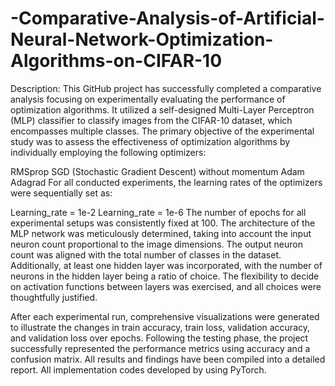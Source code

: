 # -Comparative-Analysis-of-Artificial-Neural-Network-Optimization-Algorithms-on-CIFAR-10
Description:
This GitHub project has successfully completed a comparative analysis focusing on experimentally evaluating the performance of optimization algorithms. It utilized a self-designed Multi-Layer Perceptron (MLP) classifier to classify images from the CIFAR-10 dataset, which encompasses multiple classes. The primary objective of the experimental study was to assess the effectiveness of optimization algorithms by individually employing the following optimizers:

RMSprop
SGD (Stochastic Gradient Descent) without momentum
Adam
Adagrad
For all conducted experiments, the learning rates of the optimizers were sequentially set as:

Learning_rate = 1e-2
Learning_rate = 1e-6
The number of epochs for all experimental setups was consistently fixed at 100. The architecture of the MLP network was meticulously determined, taking into account the input neuron count proportional to the image dimensions. The output neuron count was aligned with the total number of classes in the dataset. Additionally, at least one hidden layer was incorporated, with the number of neurons in the hidden layer being a ratio of choice. The flexibility to decide on activation functions between layers was exercised, and all choices were thoughtfully justified.

After each experimental run, comprehensive visualizations were generated to illustrate the changes in train accuracy, train loss, validation accuracy, and validation loss over epochs. Following the testing phase, the project successfully represented the performance metrics using accuracy and a confusion matrix. All results and findings have been compiled into a detailed report.
All implementation codes developed  by using PyTorch.

